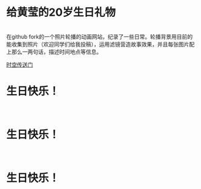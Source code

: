 <h1>给黄莹的20岁生日礼物</h1></br> 
在github fork的一个照片轮播的动画网站，纪录了一些日常。轮播背景用目前的能收集到照片（欢迎同学们给我投稿），运用滤镜营造故事效果，并且每张图片配上那么一两句话，描述时间地点等信息。

[时空传送门](https://ihying.github.io/huangying/jilv.html) 

<h1>生日快乐！</h1></br>
<h1>生日快乐！</h1></br>
<h1>生日快乐！</h1></br>

